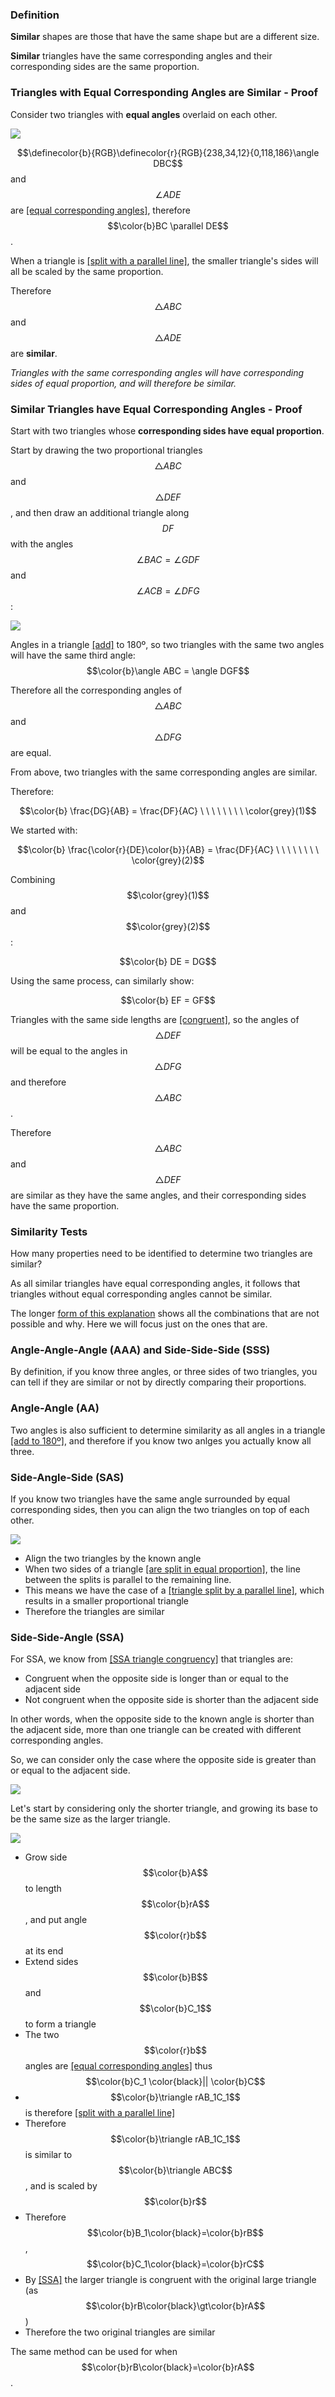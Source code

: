### Definition

**Similar** shapes are those that have the same shape but are a different size.

**Similar** triangles have the same corresponding angles and their corresponding sides are the same proportion.


### Triangles with Equal Corresponding Angles are Similar - Proof

Consider two triangles with **equal angles** overlaid on each other.

![](SimilarOverlay.png)

$$\definecolor{b}{RGB}\definecolor{r}{RGB}{238,34,12}{0,118,186}\angle DBC$$ and $$\angle ADE$$ are [[equal corresponding angles]]((qr,'Math/Geometry_1/AnglesAtIntersections/base/Corresponding',#00756F)), therefore $$\color{b}BC \parallel DE$$.

When a triangle is [[split with a parallel line]]((qr,'Math/Geometry_1/ParallelSplitOfTriangle/base/Triangle',#00756F)), the smaller triangle's sides will all be scaled by the same proportion.

Therefore $$\triangle ABC$$ and $$\triangle ADE$$ are **similar**.


*Triangles with the same corresponding angles will have corresponding sides of equal proportion, and will therefore be similar.*


### Similar Triangles have Equal Corresponding Angles - Proof

Start with two triangles whose **corresponding sides have equal proportion**.

Start by drawing the two proportional triangles $$\triangle ABC$$ and $$\triangle DEF$$, and then draw an additional triangle along $$DF$$ with the angles $$\angle BAC=\angle GDF$$ and $$\angle ACB=\angle DFG$$:

![](ProportionalToAngles.png)

Angles in a triangle [[add]]((qr,'Math/Geometry_1/Triangles/base/AngleSum',#00756F)) to 180º, so two triangles with the same two angles will have the same third angle: $$\color{b}\angle ABC = \angle DGF$$

Therefore all the corresponding angles of $$\triangle ABC$$ and $$\triangle DFG$$ are equal.

From above, two triangles with the same corresponding angles are similar.

Therefore:

$$\color{b} \frac{DG}{AB} = \frac{DF}{AC} \ \ \ \ \ \ \ \ \color{grey}(1)$$

We started with:

$$\color{b} \frac{\color{r}{DE}\color{b}}{AB} = \frac{DF}{AC} \ \ \ \ \ \ \ \ \color{grey}(2)$$

Combining $$\color{grey}(1)$$ and $$\color{grey}(2)$$:

$$\color{b} DE = DG$$

Using the same process, can similarly show:

$$\color{b} EF = GF$$

Triangles with the same side lengths are [[congruent]]((qr,'Math/Geometry_1/CongruentTriangles/base/Sss',#00756F)), so the angles of $$\triangle DEF$$ will be equal to the angles in $$\triangle DFG$$ and therefore $$\triangle ABC$$.

Therefore $$\triangle ABC$$ and $$\triangle DEF$$ are similar as they have the same angles, and their corresponding sides have the same proportion.

### Similarity Tests

How many properties need to be identified to determine two triangles are similar?

As all similar triangles have equal corresponding angles, it follows that triangles without equal corresponding angles cannot be similar.

The longer [form of this explanation](/content/Math/Geometry_1/SimilarTriangles/explanation/static) shows all the combinations that are not possible and why. Here we will focus just on the ones that are.

### Angle-Angle-Angle (AAA) and Side-Side-Side (SSS)

By definition, if you know three angles, or three sides of two triangles, you can tell if they are similar or not by directly comparing their proportions.

### Angle-Angle (AA)

Two angles is also sufficient to determine similarity as all angles in a triangle [[add to 180º]]((qr,'Math/Geometry_1/Triangles/base/AngleSum',#00756F)), and therefore if you know two anlges you actually know all three.

### Side-Angle-Side (SAS)

If you know two triangles have the same angle surrounded by equal corresponding sides, then you can align the two triangles on top of each other.

![](sas.png)

* Align the two triangles by the known angle
* When two sides of a triangle [[are split in equal proportion]]((qr,'Math/Geometry_1/ParallelSplitOfTriangle/base/ProportionalSplit',#00756F)), the line between the splits is parallel to the remaining line.
* This means we have the case of a [[triangle split by a parallel line]]((qr,'Math/Geometry_1/ParallelSplitOfTriangle/base/Triangle',#00756F)), which results in a smaller proportional triangle
* Therefore the triangles are similar

### Side-Side-Angle (SSA)

For SSA, we know from [[SSA triangle congruency]]((qr,'Math/Geometry_1/CongruentTriangles/base/Ssa',#00756F)) that triangles are:

* Congruent when the opposite side is longer than or equal to the adjacent side
* Not congruent when the opposite side is shorter than the adjacent side

In other words, when the opposite side to the known angle is shorter than the adjacent side, more than one triangle can be created with different corresponding angles.

So, we can consider only the case where the opposite side is greater than or equal to the adjacent side.

![](ssa_start.png)

Let's start by considering only the shorter triangle, and growing its base to be the same size as the larger triangle.

![](ssa_final.png)

* Grow side $$\color{b}A$$ to length $$\color{b}rA$$, and put angle  $$\color{r}b$$ at its end
* Extend sides $$\color{b}B$$ and $$\color{b}C_1$$ to form a triangle
* The two $$\color{r}b$$ angles are [[equal corresponding angles]]((qr,'Math/Geometry_1/AnglesAtIntersections/base/Corresponding')) thus $$\color{b}C_1 \color{black}|| \color{b}C$$
* $$\color{b}\triangle rAB_1C_1$$ is therefore [[split with a parallel line]]((qr,'Math/Geometry_1/ParallelSplitOfTriangle/base/Triangle',#00756F))
* Therefore $$\color{b}\triangle rAB_1C_1$$ is similar to $$\color{b}\triangle ABC$$, and is scaled by $$\color{b}r$$
* Therefore $$\color{b}B_1\color{black}=\color{b}rB$$, $$\color{b}C_1\color{black}=\color{b}rC$$
* By [[SSA]]((qr,'Math/Geometry_1/CongruentTriangles/base/Ssa',#00756F)) the larger triangle is congruent with the original large triangle (as $$\color{b}rB\color{black}\gt\color{b}rA$$)
* Therefore the two original triangles are similar

The same method can be used for when $$\color{b}rB\color{black}=\color{b}rA$$.

